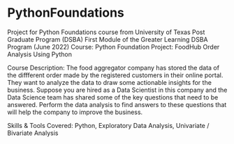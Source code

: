 # PythonFoundations
Project for Python Foundations course from University of Texas Post Graduate Program (DSBA)
First Module of the Greater Learning DSBA Program (June 2022)
Course: Python Foundation
Project: FoodHub Order Analysis Using Python

Course Description: The food aggregator company has stored the data of the diffferent order made by the registered
customers in their online portal. They want to analyze the data to draw some actionable insights for the business.
Suppose you are hired as a Data Scientist in this company and the Data Science team has shared some of the key 
questions that need to be answered. Perform the data analysis to find answers to these questions that will help the 
company to improve the business.

Skills & Tools Covered: Python, Exploratory Data Analysis, Univariate / Bivariate Analysis

